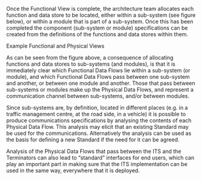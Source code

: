 Once the Functional View is complete, the architecture team allocates each function and data store to be located, either within a sub-system (see figure below), or within a module that is part of a sub-system. Once this has been completed the component (sub-system or module) specifications can be created from the definitions of the functions and data stores within them.

Example Functional and Physical Views

As can be seen from the figure above, a consequence of allocating functions and data stores to sub-systems (and modules), is that it is immediately clear which Functional Data Flows lie within a sub-system (or module), and which Functional Data Flows pass between one sub-system and another, or between one module and another. Those that pass between sub-systems or modules make up the Physical Data Flows, and represent a communication channel between sub-systems, and/or between modules.

Since sub-systems are, by definition, located in different places (e.g. in a traffic management centre, at the road side, in a vehicle) it is possible to produce communications specifications by analysing the contents of each Physical Data Flow. This analysis may elicit that an existing Standard may be used for the communications. Alternatively the analysis can be used as the basis for defining a new Standard if the need for it can be agreed.

Analysis of the Physical Data Flows that pass between the ITS and the Terminators can also lead to “standard” interfaces for end users, which can play an important part in making sure that the ITS implementation can be used in the same way, everywhere that it is deployed.